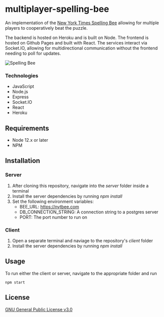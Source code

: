 # multiplayer-spelling-bee
An implementation of the [New York Times Spelling Bee](https://www.nytimes.com/puzzles/spelling-bee) allowing for multiple players to cooperatively beat the puzzle.

The backend is hosted on Heroku and is built on Node. The frontend is hosted on Github Pages and built with React. The services interact via Socket.IO, allowing for multidirectional communication without the frontend needing to poll for updates.

![Spelling Bee](https://i.imgur.com/R3mha9g.png)

### Technologies
* JavaScript
* Node.js
* Express
* Socket.IO
* React
* Heroku

## Requirements
* Node 12.x or later
* NPM

## Installation
### Server
1. After cloning this repository, navigate into the *server* folder inside a terminal
1. Install the server dependencies by running *npm install*
1. Set the following environment variables:
    * BEE_URL: https://nytbee.com
    * DB_CONNECTION_STRING: A connection string to a postgres server
    * PORT: The port number to run on

### Client
1. Open a separate terminal and naviage to the repository's *client* folder
1. Install the server dependencies by running *npm install*

## Usage
To run either the client or server, navigate to the appropriate folder and run
```
npm start
```

## License
[GNU General Public License v3.0](https://github.com/daltonscharff/multiplayer-spelling-bee/blob/master/LICENSE)
